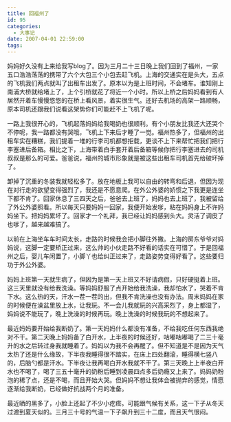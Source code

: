 ```yaml
---
title: 回福州了
id: 95
categories:
  - 大事记
date: 2007-04-01 22:59:00
tags:
---
```


妈妈好久没有上来给我写blog了。因为三月二十三日晚上我们回到了福州，一家五口浩浩荡荡的携带了六个大包三个小包去赶飞机。上海的交通实在是头大，五点的飞机我们两点就叫了出租车出发了。原本以为是上班时间，不会堵车。谁知刚上南浦大桥就给堵上了，上个引桥就花了将近一个小时。所以上桥之后妈妈看到有人居然开着车慢慢悠悠的在桥上看风景，着实很生气。还好去机场的高架一路顺畅，原本司机还跟我们说看这架势你们可能赶不上飞机了呢。

一路上我很开心的，飞机起落妈妈给我喝奶也很顺利。有个小朋友比我还大还哭个不停呢，我一路都没有哭哦，飞机上下来后才睡了一觉。福州热多了，但福州的出租车实在糟糕，我们提着一堆的行李司机都想拒载，更谈不上下来帮忙把我们把行李塞进后备箱。相比之下，上海带着白手套开着后备箱等候你把行李塞进去的司机叔叔是那么的可爱。爸爸说，福州的城市形象就是被这些出租车司机首先给破坏掉了。

卸掉了沉重的冬装我就轻松多了。放在地板上我可以自由的转弯和后退，但因为现在对行走的欲望变得强烈了，我还是不愿意爬。在外公外婆的娇惯之下我更是连坐下都不肯了。回家休息了三四天之后，爸爸去上班了，妈妈也去上班了，我被留给了外公外婆照看。所以每天只要妈妈一回家，我便开始发嗲，粘在妈妈身上不许妈妈坐下。把妈妈累坏了。回家才一个礼拜，我已经让妈妈感到头大。灵活了调皮了也嗲了，越来越难搞了。

以前在上海坐车车时间太长，走路的时候我会把小脚往外撇。上海的房东爷爷对妈妈说，这脚一定要矫正过来，这么帅的小伙走路不好看的话实在可惜了。于是回福州之后，婴儿车闲置了，小脚丫也给纠正过来了，走路姿势变得好看了。这些要归功于外公外婆。

妈妈上班第一天就生病了，但因为是第一天上班又不好请病假，只好硬挺着上班。这三天里就没有给我洗澡。等妈妈舒服了点开始给我洗澡，我却怕水了，哭着不肯下水。这么热的天，汗水一茬一茬的出，但我不肯洗澡也没有办法。周末妈妈在家的时候便在澡盆里放上水，让我玩。不一会儿我就玩的兴高采烈了，身上都湿了，妈妈说不能玩了，晚上洗澡的时候再玩。晚上洗澡的时候我玩的不想起来了。

最近妈妈要开始给我断奶了。第一天妈妈什么都没有准备，不给我吃任何东西我绝对不干。第二天晚上妈妈备了白开水，上半夜的时候还好，咕嘟咕嘟喝了二三十毫升的水之后转过身我就睡着了。妈妈以为我不会再醒了。但不知道是不是因为天气太热了还是什么缘故，下半夜我睡得很不踏实，在床上四处翻滚，睡得横七竖八的，后脑勺都是汗水。下半夜让我再喝白开水我就不干了。第三天晚上上半夜白开水也不喝了，喝了三五十毫升的奶粉后睡到凌晨四点多后奶瘾又上来了。妈妈奶粉泡的稀了点，还是不喝，而且开始大哭。但妈妈不想让我体会被抛弃的感觉，情愿逐渐给我断奶，已经做好抗战两个月的准备。

最近晒的黑多了，小脸上还起了不少小疙瘩。可能跟气候有关系，这一下子从冬天过渡到夏天似的。三月三十号的气温一下子飙升到三十二度，而且天气很闷。